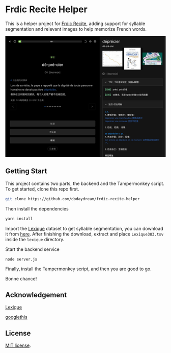 # Frdic Recite Helper

This is a helper project for [Frdic Recite](https://www.frdic.com/recite/online), adding support for syllable segmentation and relevant images to help memorize French words.

![Screenshot](./screenshots/helper.png)

## Getting Start

This project contains two parts, the backend and the Tampermonkey script. To get started, clone this repo first.

```bash
git clone https://github.com/dodaydream/frdic-recite-helper
```

Then install the dependencies

```bash
yarn install
```

Import the [Lexique](http://www.lexique.org/) dataset to get syllable segmentation, you can download it from [here](http://www.lexique.org/databases/Lexique383/Lexique383.zip). After finishing the download, extract and place `Lexique383.tsv` inside the `lexique` directory.


Start the backend service

```bash
node server.js
```

Finally, install the Tampermonkey script, and then you are good to go.

Bonne chance!

## Acknowledgement

[Lexique](http://www.lexique.org)

[googlethis](https://www.npmjs.com/package/googlethis)

## License

[MIT license](https://opensource.org/licenses/MIT).
